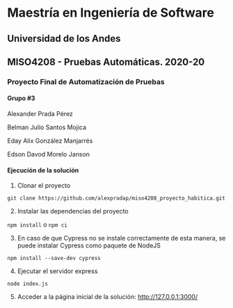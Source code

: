 # Maestría en Ingeniería de Software
## Universidad de los Andes
## MISO4208 - Pruebas Automáticas. 2020-20
### Proyecto Final de Automatización de Pruebas
#### Grupo #3

Alexander Prada Pérez

Belman Julio Santos Mojica

Eday Alix González Manjarrés

Edson Davod Morelo Janson

#### Ejecución de la solución

1. Clonar el proyecto

`git clone https://github.com/alexpradap/miso4208_proyecto_habitica.git`

2. Instalar las dependencias del proyecto

`npm install` o `npm ci`

3. En caso de que Cypress no se instale correctamente de esta manera, se puede instalar Cypress como paquete de NodeJS

`npm install --save-dev cypress`

4. Ejecutar el servidor express

`node index.js`

5. Acceder a la página inicial de la solución: http://127.0.0.1:3000/
